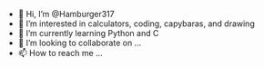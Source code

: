 - 👋 Hi, I’m @Hamburger317
- 👀 I’m interested in calculators, coding, capybaras, and drawing
- 🌱 I’m currently learning Python and C
- 💞️ I’m looking to collaborate on ...
- 📫 How to reach me ...

<!---
Hamburger317/Hamburger317 is a ✨ special ✨ repository because its `README.md` (this file) appears on your GitHub profile.
You can click the Preview link to take a look at your changes.
--->
